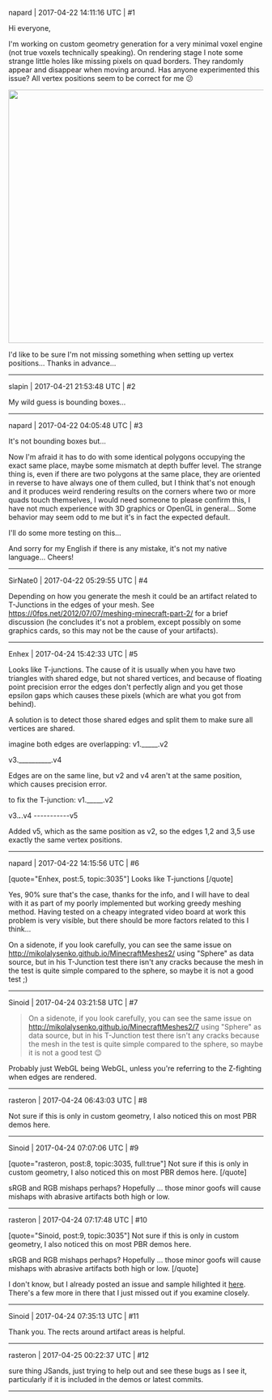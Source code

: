 napard | 2017-04-22 14:11:16 UTC | #1

Hi everyone,

I'm working on custom geometry generation for a very minimal voxel engine (not true voxels technically speaking). On rendering stage I note some strange little holes like missing pixels on quad borders. They randomly appear and disappear when moving around. Has anyone experimented this issue? All vertex positions seem to be correct for me :confused:

 <img src="//cdck-file-uploads-global.s3.dualstack.us-west-2.amazonaws.com/standard17/uploads/urho3d/original/1X/e38442a603603f32bc49e7393e57c482661f3b29.png" width="598" height="500">

I'd like to be sure I'm not missing something when setting up vertex positions...
Thanks in advance...

-------------------------

slapin | 2017-04-21 21:53:48 UTC | #2

My wild guess is bounding boxes...

-------------------------

napard | 2017-04-22 04:05:48 UTC | #3

It's not bounding boxes but...

Now I'm afraid it has to do with some identical polygons occupying the exact same place, maybe some mismatch at depth buffer level. The strange thing is, even if there are two polygons at the same place, they are oriented in reverse to have always one of them culled, but I think that's not enough and it produces weird rendering results on the corners where two or more quads touch themselves, I would need someone to please confirm this, I have not much experience with 3D graphics or OpenGL in general... Some behavior may seem odd to me but it's in fact the expected default.

I'll do some more testing on this...

And sorry for my English if there is any mistake, it's not my native language...
Cheers!

-------------------------

SirNate0 | 2017-04-22 05:29:55 UTC | #4

Depending on how you generate the mesh it could be an artifact related to T-Junctions in the edges of your mesh. See https://0fps.net/2012/07/07/meshing-minecraft-part-2/ for a brief discussion (he concludes it's not a problem, except possibly on some graphics cards, so this may not be the cause of your artifacts).

-------------------------

Enhex | 2017-04-24 15:42:33 UTC | #5

Looks like T-junctions. The cause of it is usually when you have two triangles with shared edge, but not shared vertices, and because of floating point precision error the edges don't perfectly align and you get those epsilon gaps which causes these pixels (which are what you got from behind).

A solution is to detect those shared edges and split them to make sure all vertices are shared.

imagine both edges are overlapping:
v1._____.v2

v3.__________.v4

Edges are on the same line, but v2 and v4 aren't at the same position, which causes precision error.

to fix the T-junction:
v1._____.v2

v3._____._____.v4
-----------v5

Added v5, which as the same position as v2, so the edges 1,2 and 3,5 use exactly the same vertex positions.

-------------------------

napard | 2017-04-22 14:15:56 UTC | #6

[quote="Enhex, post:5, topic:3035"]
Looks like T-junctions
[/quote]

Yes, 90% sure that's the case, thanks for the info, and I will have to deal with it as part of my poorly implemented but working greedy meshing method. Having tested on a cheapy integrated video board at work this problem is very visible, but there should be more factors related to this I think...

On a sidenote, if you look carefully, you can see the same issue on http://mikolalysenko.github.io/MinecraftMeshes2/ using "Sphere" as data source, but in his T-Junction test there isn't any cracks because the mesh in the test is quite simple compared to the sphere, so maybe it is not a good test ;)

-------------------------

Sinoid | 2017-04-24 03:21:58 UTC | #7

> On a sidenote, if you look carefully, you can see the same issue on http://mikolalysenko.github.io/MinecraftMeshes2/7 using "Sphere" as data source, but in his T-Junction test there isn't any cracks because the mesh in the test is quite simple compared to the sphere, so maybe it is not a good test :wink:

Probably just WebGL being WebGL, unless you're referring to the Z-fighting when edges are rendered.

-------------------------

rasteron | 2017-04-24 06:43:03 UTC | #8

Not sure if this is only in custom geometry, I also noticed this on most PBR demos here.

-------------------------

Sinoid | 2017-04-24 07:07:06 UTC | #9

[quote="rasteron, post:8, topic:3035, full:true"]
Not sure if this is only in custom geometry, I also noticed this on most PBR demos here.
[/quote]

sRGB and RGB mishaps perhaps? Hopefully ... those minor goofs will cause mishaps with abrasive artifacts both high or low.

-------------------------

rasteron | 2017-04-24 07:17:48 UTC | #10

[quote="Sinoid, post:9, topic:3035"]
Not sure if this is only in custom geometry, I also noticed this on most PBR demos here.

sRGB and RGB mishaps perhaps? Hopefully ... those minor goofs will cause mishaps with abrasive artifacts both high or low.
[/quote]

I don't know, but I already posted an issue and sample hilighted it [here](https://cloud.githubusercontent.com/assets/3676827/25325271/4c264836-28fd-11e7-9457-cb64220efa6a.png). There's a few more in there that I just missed out if you examine closely.

-------------------------

Sinoid | 2017-04-24 07:35:13 UTC | #11

Thank you. The rects around artifact areas is helpful.

-------------------------

rasteron | 2017-04-25 00:22:37 UTC | #12

sure thing JSands, just trying to help out and see these bugs as I see it, particularly if it is included in the demos or latest commits.

-------------------------

